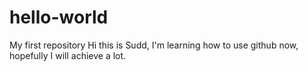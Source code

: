 # hello-world
My first repository
Hi this is Sudd, I'm learning how to use github now, hopefully I will achieve a lot.
